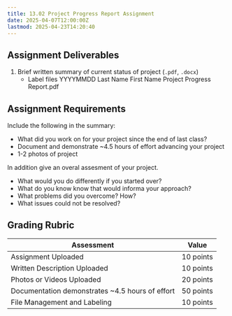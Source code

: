 ```yaml
---
title: 13.02 Project Progress Report Assignment
date: 2025-04-07T12:00:00Z
lastmod: 2025-04-23T14:20:40
---
```


## Assignment Deliverables

1. Brief written summary of current status of project (`.pdf`, `.docx`)
   - Label files YYYYMMDD Last Name First Name Project Progress Report.pdf

## Assignment Requirements

Include the following in the summary:

- What did you work on for your project since the end of last class?
- Document and demonstrate ~4.5 hours of effort advancing your project
- 1-2 photos of project

In addition give an overal assesment of your project.

- What would you do differently if you started over?
- What do you know know that would informa your approach?
- What problems did you overcome? How?
- What issues could not be resolved?

## Grading Rubric

<div class="responsive-table-markdown">

| Assessment                                      | Value     |
| ----------------------------------------------- | --------- |
| Assignment Uploaded                             | 10 points |
| Written Description Uploaded                    | 10 points |
| Photos or Videos Uploaded                       | 20 points |
| Documentation demonstrates ~4.5 hours of effort | 50 points |
| File Management and Labeling                    | 10 points |

</div>
